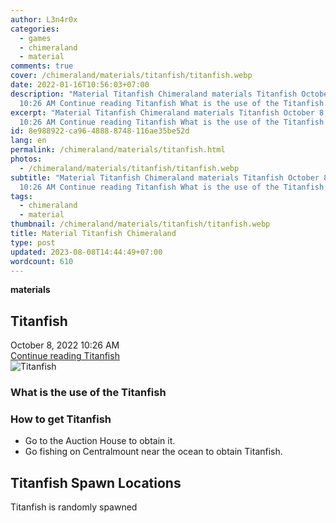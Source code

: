 ```yaml
---
author: L3n4r0x
categories:
  - games
  - chimeraland
  - material
comments: true
cover: /chimeraland/materials/titanfish/titanfish.webp
date: 2022-01-16T10:56:03+07:00
description: "Material Titanfish Chimeraland materials Titanfish October 8, 2022
  10:26 AM Continue reading Titanfish What is the use of the Titanfish "
excerpt: "Material Titanfish Chimeraland materials Titanfish October 8, 2022
  10:26 AM Continue reading Titanfish What is the use of the Titanfish "
id: 8e988922-ca96-4888-8748-116ae35be52d
lang: en
permalink: /chimeraland/materials/titanfish.html
photos:
  - /chimeraland/materials/titanfish/titanfish.webp
subtitle: "Material Titanfish Chimeraland materials Titanfish October 8, 2022
  10:26 AM Continue reading Titanfish What is the use of the Titanfish "
tags:
  - chimeraland
  - material
thumbnail: /chimeraland/materials/titanfish/titanfish.webp
title: Material Titanfish Chimeraland
type: post
updated: 2023-08-08T14:44:49+07:00
wordcount: 610
---
```


<link
  rel="stylesheet"
  href="https://rawcdn.githack.com/dimaslanjaka/Web-Manajemen/870a349/css/bootstrap-5-3-0-alpha3-wrapper.css"
/>
<section id="bootstrap-wrapper">
  <div data-bs-theme="dark">
    <div
      class="row g-0 border rounded overflow-hidden flex-md-row mb-4 shadow-sm position-relative bg-dark text-light"
    >
      <div class="col p-4 d-flex flex-column position-static">
        <strong class="d-inline-block mb-2 text-success">materials</strong>
        <h2 class="mb-0">Titanfish</h2>
        <div class="mb-1 text-muted">October 8, 2022 10:26 AM</div>
        <a
          href="/chimeraland/materials/titanfish.html"
          class="stretched-link d-none text-primary"
          >Continue reading Titanfish</a
        >
      </div>
      <div class="col-auto d-none d-md-block d-lg-block">
        <img
          src="https://www.webmanajemen.com/chimeraland/materials/titanfish/titanfish.webp"
          alt="Titanfish"
        />
      </div>
    </div>
    <div class="row">
      <div class="col-lg-6 col-12 mb-2">
        <div class="card">
          <div class="card-body">
            <h3 class="card-title">What is the use of the Titanfish</h3>
            <div class="card-text"><ul></ul></div>
          </div>
        </div>
      </div>
      <div class="col-lg-6 col-12 mb-2">
        <div class="card">
          <div class="card-body">
            <h3 class="card-title">How to get Titanfish</h3>
            <div class="card-text">
              <ul>
                <li>Go to the Auction House to obtain it.</li>
                <li>
                  Go fishing on Centralmount near the ocean to obtain Titanfish.
                </li>
              </ul>
            </div>
          </div>
        </div>
      </div>
      <div class="col-12 mb-2">
        <h2>Titanfish Spawn Locations</h2>
        <p>Titanfish is randomly spawned</p>
      </div>
    </div>
  </div>
</section>